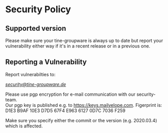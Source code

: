 # Security Policy

## Supported version
Please make sure your tine-groupware is always up to date but report your vulnerability either way if it's in a recent release or in a previous one.

## Reporting a Vulnerability
Report vulnerabilties to:

*security@tine-groupware.de*

Please use pgp encryption for e-mail communication with our security-team.\
Our pgp key is published e.g. to https://keys.mailvelope.com. Figerprint is:\
D1E3 B9AF 10E3 D7D5 67F4 E963 6127 0D7C 7036 F259

Make sure you specify either the commit or the version (e.g. 2020.03.4) which is affected.